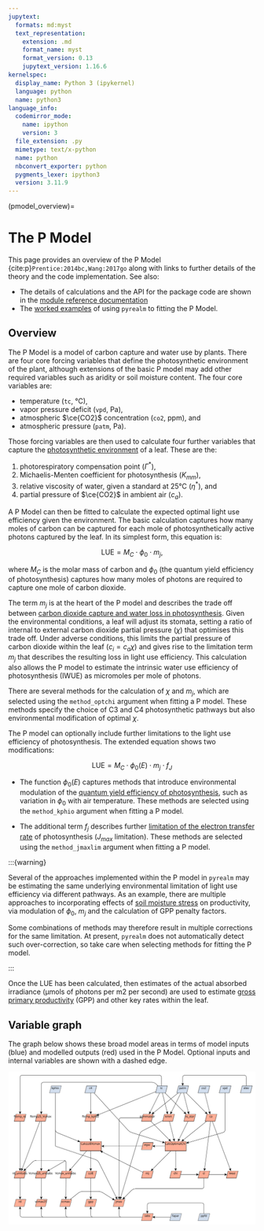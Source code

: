 ```yaml
---
jupytext:
  formats: md:myst
  text_representation:
    extension: .md
    format_name: myst
    format_version: 0.13
    jupytext_version: 1.16.6
kernelspec:
  display_name: Python 3 (ipykernel)
  language: python
  name: python3
language_info:
  codemirror_mode:
    name: ipython
    version: 3
  file_extension: .py
  mimetype: text/x-python
  name: python
  nbconvert_exporter: python
  pygments_lexer: ipython3
  version: 3.11.9
---
```


<!-- markdownlint-disable-next-line MD041 -->
(pmodel_overview)=

# The P Model

This page provides an overview of the P Model {cite:p}`Prentice:2014bc,Wang:2017go`
along with links to further details of the theory and the code implementation. See also:

* The details of calculations and the API for the package code are shown in the [module
reference documentation](../../../api/pmodel_api)
* The [worked examples](worked_examples) of using `pyrealm` to fitting the P Model.

## Overview

The P Model is a model of carbon capture and water use by plants. There are four core
forcing variables that define the photosynthetic environment of the plant, although
extensions of the basic P model may add other required variables such as aridity or soil
moisture content. The four core variables are:

* temperature (`tc`, °C),
* vapor pressure deficit (`vpd`, Pa),
* atmospheric $\ce{CO2}$ concentration (`co2`, ppm), and
* atmospheric pressure (`patm`, Pa).

Those forcing variables are then used to calculate four further variables that capture
the [photosynthetic environment](photosynthetic_environment) of a leaf. These are the:

1. photorespiratory compensation point ($\Gamma^*$),
2. Michaelis-Menten coefficient for photosynthesis ($K_{mm}$),
3. relative viscosity of water, given a standard at 25°C ($\eta^*$), and
4. partial pressure of $\ce{CO2}$ in ambient air ($c_a$).

A P Model can then be fitted to calculate the expected optimal light use efficiency
given the environment. The basic calculation captures how many moles of carbon can be
captured for each mole of photosynthetically active photons captured by the leaf. In its
simplest form, this equation is:

$$
  \text{LUE} = M_C \cdot \phi_0 \cdot m_j,
$$

where $M_C$ is the molar mass of carbon and $\phi_0$ (the quantum yield efficiency of
photosynthesis) captures how many moles of photons are required to capture one mole of
carbon dioxide.

The term $m_j$ is at the heart of the P model and describes the trade off between
[carbon dioxide capture and water loss in photosynthesis](./optimal_chi). Given the
environmental conditions, a leaf will adjust its stomata, setting a ratio of internal to
external carbon dioxide partial pressure ($\chi$) that optimises this trade off. Under
adverse conditions, this limits the partial pressure of carbon dioxide within the leaf
($c_i = c_a \chi$) and gives rise to the limitation term $m_j$ that describes the
resulting loss in light use efficiency. This calculation also allows the P model to
estimate the intrinsic water use efficiency of photosynthesis (IWUE) as micromoles per
mole of photons.

There are several methods for the calculation of $\chi$ and $m_j$, which are selected
using the `method_optchi` argument when fitting a P model. These methods specify the
choice of C3 and C4 photosynthetic pathways but also environmental modification of
optimal $\chi$.

The P model can optionally include further limitations to the light use efficiency of
photosynthesis. The extended equation shows two modifications:

$$
  \text{LUE} = M_C \cdot \phi_0(E) \cdot  m_j \cdot f_J
$$

* The function $\phi_0(E)$ captures methods that introduce environmental modulation of
  the [quantum yield efficiency of photosynthesis](./quantum_yield), such as variation
  in $\phi_0$ with air temperature. These methods are selected using the `method_kphio`
  argument when fitting a P model.

* The additional term $f_j$ describes further [limitation of the electron transfer
  rate](./jmax_limitation) of photosynthesis ($J_{max}$ limitation). These methods are
  selected using the `method_jmaxlim` argument when fitting a P model.

:::{warning}

Several of the approaches implemented within the P model in `pyrealm` may be estimating
the same underlying environmental limitation of light use efficiency via different
pathways. As an example, there are multiple approaches to incorporating effects of [soil
moisture stress](soil_moisture) on productivity, via modulation of $\phi_0$, $m_j$ and
the calculation of GPP penalty factors.

Some combinations of methods may therefore result in multiple corrections for the same
limitation. At present, `pyrealm` does not automatically detect such over-correction, so
take care when selecting methods for fitting the P model.

:::

Once the LUE has been calculated, then estimates of the actual absorbed irradiance
(µmols of photons per m2 per second) are used to estimate [gross primary
productivity](./envt_variation_outputs.md#productivity-outputs) (GPP) and other key
rates within the leaf.

## Variable graph

The graph below shows these broad model areas in terms of model inputs (blue) and
modelled outputs (red) used in the P Model. Optional inputs and internal variables are
shown with a dashed edge.

![pmodel.svg](pmodel.svg)
